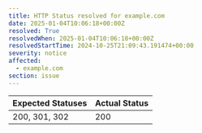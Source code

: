 ```yaml
---
title: HTTP Status resolved for example.com
date: 2025-01-04T10:06:18+00:00Z
resolved: True
resolvedWhen: 2025-01-04T10:06:18+00:00Z
resolvedStartTime: 2024-10-25T21:09:43.191474+00:00
severity: notice
affected:
  - example.com
section: issue
---
```


| Expected Statuses | Actual Status  |
|-------------------|----------------|
| 200, 301, 302 | 200 |
